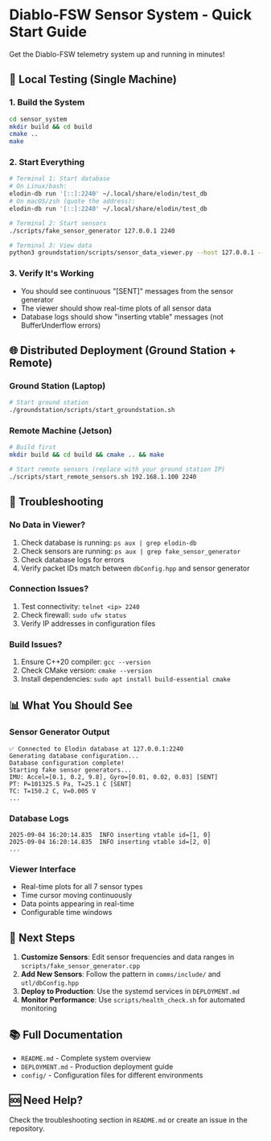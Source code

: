 # Diablo-FSW Sensor System - Quick Start Guide

Get the Diablo-FSW telemetry system up and running in minutes!

## 🚀 Local Testing (Single Machine)

### 1. Build the System
```bash
cd sensor_system
mkdir build && cd build
cmake ..
make
```

### 2. Start Everything
```bash
# Terminal 1: Start database
# On Linux/bash:
elodin-db run '[::]:2240' ~/.local/share/elodin/test_db
# On macOS/zsh (quote the address):
elodin-db run '[::]:2240' ~/.local/share/elodin/test_db

# Terminal 2: Start sensors
./scripts/fake_sensor_generator 127.0.0.1 2240

# Terminal 3: View data
python3 groundstation/scripts/sensor_data_viewer.py --host 127.0.0.1 --port 2240
```

### 3. Verify It's Working
- You should see continuous "[SENT]" messages from the sensor generator
- The viewer should show real-time plots of all sensor data
- Database logs should show "inserting vtable" messages (not BufferUnderflow errors)

## 🌐 Distributed Deployment (Ground Station + Remote)

### Ground Station (Laptop)
```bash
# Start ground station
./groundstation/scripts/start_groundstation.sh
```

### Remote Machine (Jetson)
```bash
# Build first
mkdir build && cd build && cmake .. && make

# Start remote sensors (replace with your ground station IP)
./scripts/start_remote_sensors.sh 192.168.1.100 2240
```

## 🔧 Troubleshooting

### No Data in Viewer?
1. Check database is running: `ps aux | grep elodin-db`
2. Check sensors are running: `ps aux | grep fake_sensor_generator`
3. Check database logs for errors
4. Verify packet IDs match between `dbConfig.hpp` and sensor generator

### Connection Issues?
1. Test connectivity: `telnet <ip> 2240`
2. Check firewall: `sudo ufw status`
3. Verify IP addresses in configuration files

### Build Issues?
1. Ensure C++20 compiler: `gcc --version`
2. Check CMake version: `cmake --version`
3. Install dependencies: `sudo apt install build-essential cmake`

## 📊 What You Should See

### Sensor Generator Output
```
✅ Connected to Elodin database at 127.0.0.1:2240
Generating database configuration...
Database configuration complete!
Starting fake sensor generators...
IMU: Accel=[0.1, 0.2, 9.8], Gyro=[0.01, 0.02, 0.03] [SENT]
PT: P=101325.5 Pa, T=25.1 C [SENT]
TC: T=150.2 C, V=0.005 V
...
```

### Database Logs
```
2025-09-04 16:20:14.835  INFO inserting vtable id=[1, 0]
2025-09-04 16:20:14.835  INFO inserting vtable id=[2, 0]
...
```

### Viewer Interface
- Real-time plots for all 7 sensor types
- Time cursor moving continuously
- Data points appearing in real-time
- Configurable time windows

## 🎯 Next Steps

1. **Customize Sensors**: Edit sensor frequencies and data ranges in `scripts/fake_sensor_generator.cpp`
2. **Add New Sensors**: Follow the pattern in `comms/include/` and `utl/dbConfig.hpp`
3. **Deploy to Production**: Use the systemd services in `DEPLOYMENT.md`
4. **Monitor Performance**: Use `scripts/health_check.sh` for automated monitoring

## 📚 Full Documentation

- `README.md` - Complete system overview
- `DEPLOYMENT.md` - Production deployment guide
- `config/` - Configuration files for different environments

## 🆘 Need Help?

Check the troubleshooting section in `README.md` or create an issue in the repository.